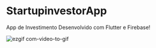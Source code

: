 # StartupinvestorApp

App de Investimento Desenvolvido com Flutter e Firebase! 




![ezgif com-video-to-gif](https://github.com/TheVipZo123/StartupinvestorApp/assets/87592356/53a485ac-ed9d-4aa2-ab75-45a120846568)
